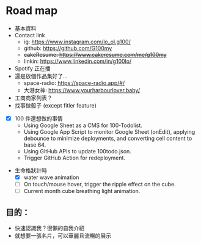 # Road map

- 基本資料
- Contact link
  - ig: https://www.instagram.com/lo_ol.g100/
  - github: https://github.com/G100my
  - ~~cakeResume: https://www.cakeresume.com/me/g100my~~
  - linkin: https://www.linkedin.com/in/g100lo/
- Spotify 正在播
- 還是放個作品集好了...
  - space-radio: https://space-radio.app/#/
  - 大港女神: https://www.yourharbourlover.baby/
- 工商商家列表？
- 找事做骰子 (except fitler feature)
- [x] 100 件還想做的事情
  - Using Google Sheet as a CMS for 100-Todolist.
  - Using Google App Script to monitor Google Sheet (onEdit), applying debounce to minimize deployments, and converting cell content to base 64.
  - Using GitHub APIs to update 100todo.json.
  - Trigger GitHub Action for redeployment.
- 生命格狀計時
  - [x] water wave animation
  - [ ] On touch/mouse hover, trigger the ripple effect on the cube.
  - [ ] Current month cube breathing light animation.

## 目的：

- 快速認識我？很懶的自我介紹
- 就想要一張名片，可以華麗且流暢的展示
